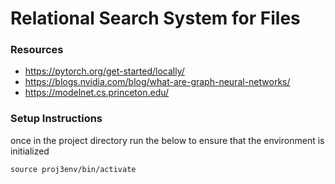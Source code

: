 # Relational Search System for <insert file type here> Files
### Resources
* https://pytorch.org/get-started/locally/
* https://blogs.nvidia.com/blog/what-are-graph-neural-networks/
* https://modelnet.cs.princeton.edu/

### Setup Instructions
once in the project directory run the below to ensure that the environment is initialized

`source proj3env/bin/activate`
